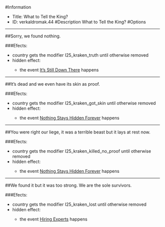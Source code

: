 #Information
 - Title: What to Tell the King?
 - ID: verkaldromak.44
#Description
What to Tell the King?
#Options

___
##Sorry, we found nothing.

###Efects:<ul><li>country gets the modifier I25_kraken_truth until otherwise removed</li><li>hidden effect:</li><ul><li>the event [It’s Still Down There](../events/its_still_down_there.md) happens</li></ul></ul>

___
##It’s dead and we even have its skin as proof.

###Efects:<ul><li>country gets the modifier I25_kraken_got_skin until otherwise removed</li><li>hidden effect:</li><ul><li>the event [Nothing Stays Hidden Forever](../events/nothing_stays_hidden_forever.md) happens</li></ul></ul>

___
##You were right our liege, it was a terrible beast but it lays at rest now. 

###Efects:<ul><li>country gets the modifier I25_kraken_killed_no_proof until otherwise removed</li><li>hidden effect:</li><ul><li>the event [Nothing Stays Hidden Forever](../events/nothing_stays_hidden_forever.md) happens</li></ul></ul>

___
##We found it but it was too strong. We are the sole survivors.

###Efects:<ul><li>country gets the modifier I25_kraken_lost until otherwise removed</li><li>hidden effect:</li><ul><li>the event [Hiring Experts](../events/hiring_experts.md) happens</li></ul></ul>
